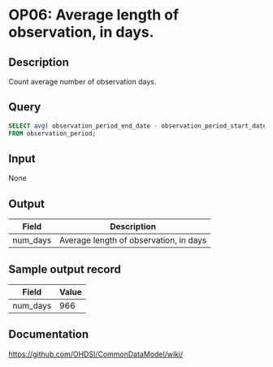 <!---
Group:observation period
Name:OP06 Average length of observation, in days.
Author:Patrick Ryan
CDM Version: 5.0
-->

# OP06: Average length of observation, in days.

## Description
Count average number of observation days.

## Query
```sql
SELECT avg( observation_period_end_date - observation_period_start_date ) AS num_days
FROM observation_period;
```

## Input

None

## Output

|  Field |  Description |
| --- | --- |
| num_days |  Average length of observation, in days |

## Sample output record

|  Field |  Value |
| --- | --- |
| num_days |  966 |

## Documentation
https://github.com/OHDSI/CommonDataModel/wiki/
